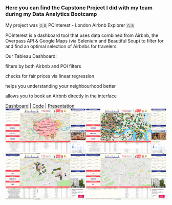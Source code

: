 ### Here you can find the Capstone Project I did with my team during my Data Analytics Bootcamp ###

My project was 🇬🇧 POInterest - London Airbnb Explorer 🇬🇧

POInterest is a dashboard tool that uses data combined from Airbnb, the Overpass API & Google Maps (via Selenium and Beautiful Soup) to filter for and find an optimal selection of Airbnbs for travelers.

Our Tableau Dashboard:

<p>filters by both Airbnb and POI filters
<p>checks for fair prices via linear regression
<p>helps you understanding your neighbourhood better
<p>allows you to book an Airbnb directly in the interface

[Dashboard](https://public.tableau.com/views/POInterest-LondonAirbnbExplorer/FINALDASHBOARD?:language=en-GB&publish=yes&:display_count=n&:origin=viz_share_link) | [Code](https://github.com/AdriDF/My_Projects/blob/main/Journeymans_Piece_Code_London_Airbnb_Explorer.ipynb) | [Presentation](https://github.com/AdriDF/My_Projects/blob/main/Journeymans_Piece_London_Airbnb_Explorer_Presentation.pdf)
![Dashboard Screenshot](https://github.com/AdriDF/My_Projects/blob/main/Journeymans_Piece_Dashboard_London_Airbnb_Explorer.png)
